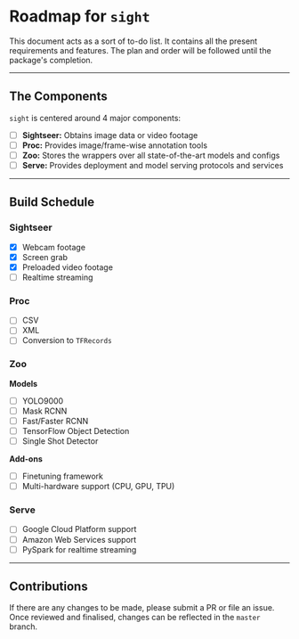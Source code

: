 # Roadmap for `sight`

This document acts as a sort of to-do list. It contains all the present requirements and features. The plan and order will be followed until the package's completion.

---

## The Components
`sight` is centered around 4 major components:

- [ ] **Sightseer:** Obtains image data or video footage
- [ ] **Proc:** Provides image/frame-wise annotation tools
- [ ] **Zoo:** Stores the wrappers over all state-of-the-art models and configs
- [ ] **Serve:** Provides deployment and model serving protocols and services

---

## Build Schedule

### Sightseer

- [x] Webcam footage
- [x] Screen grab
- [x] Preloaded video footage
- [ ] Realtime streaming

### Proc

- [ ] CSV
- [ ] XML
- [ ] Conversion to `TFRecords`

### Zoo 

**Models**

- [ ] YOLO9000
- [ ] Mask RCNN
- [ ] Fast/Faster RCNN
- [ ] TensorFlow Object Detection
- [ ] Single Shot Detector

**Add-ons** 

- [ ] Finetuning framework
- [ ] Multi-hardware support (CPU, GPU, TPU)

### Serve

- [ ] Google Cloud Platform support
- [ ] Amazon Web Services support
- [ ] PySpark for realtime streaming

---

## Contributions

If there are any changes to be made, please submit a PR or file an issue. Once reviewed and finalised, changes can be reflected in the `master` branch.